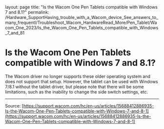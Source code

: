 layout: page
title: "Is the Wacom One Pen Tablets compatible with Windows 7 and 8.1?"
permalink: /Hardware_SupportHaving_trouble_with_a_Wacom_device_See_answers_to_many_frequentl/Troubleshoot_Wacom_HardwareRead_More/Pen_Tablet/Wacom_One_2023/Is_the_Wacom_One_Pen_Tablets_compatible_with_Windows_7_and_81

# Is the Wacom One Pen Tablets compatible with Windows 7 and 8.1?

The Wacom driver no longer supports these older operating system and does not support that setup. However, the tablet can be used with Windows 7/8.1 without the tablet driver, but please note that there will be some limitations, such as the inability to change the side switch settings, etc.

---
Source: [https://support.wacom.com/hc/en-us/articles/15688412886935-Is-the-Wacom-One-Pen-Tablets-compatible-with-Windows-7-and-8-1](https://support.wacom.com/hc/en-us/articles/15688412886935-Is-the-Wacom-One-Pen-Tablets-compatible-with-Windows-7-and-8-1)
